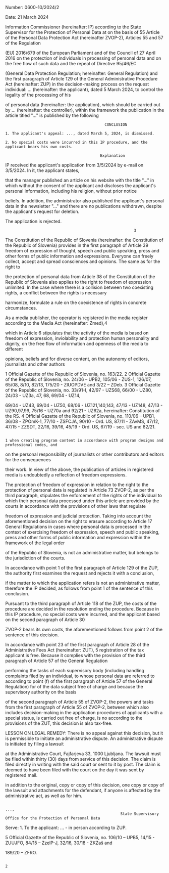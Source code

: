 Number: 0600-10/2024/2

Date: 21 March 2024

Information Commissioner (hereinafter: IP) according to the State Supervisor for the Protection of Personal Data at
on the basis of 55 Article of the Personal Data Protection Act (hereinafter ZVOP-2), Articles 55 and 57 of the Regulation

(EU) 2016/679 of the European Parliament and of the Council of 27 April 2016 on the protection of individuals in
processing of personal data and on the free flow of such data and the repeal of Directive 95/46/EC

(General Data Protection Regulation; hereinafter: General Regulation) and the first paragraph of Article 129
of the General Administrative Procedure Act (hereinafter: ZUP) in the decision-making process on the request
individual: ... (hereinafter: the applicant), dated 5 March 2024, to control the legality of the processing of his

of personal data (hereinafter: the application), which should be carried out by ... (hereinafter: the controller), within the framework
the publication in the article titled "..." is published by the following

                                                CONCLUSION

    1. The applicant's appeal: ..., dated March 5, 2024, is dismissed.

    2. No special costs were incurred in this IP procedure, and the applicant bears his own costs.

                                              Explanation

IP received the applicant's application from 3/5/2024 by e-mail on 3/5/2024. In it, the applicant states,

that the manager published an article on his website with the title "..." in which without the consent of the applicant
and discloses the applicant's personal information, including his religion, without prior notice

beliefs. In addition, the administrator also published the applicant's personal data in the newsletter "..." and there are no publications
withdrawn, despite the applicant's request for deletion.

The application is rejected.

                                                             3
The Constitution of the Republic of Slovenia (hereinafter: the Constitution of the Republic of Slovenia) provides in the first paragraph of Article 39
freedom of expression of thought, speech and public speaking, press and other forms of public information and
expressions. Everyone can freely collect, accept and spread consciences and opinions. The same as for the right to

the protection of personal data from Article 38 of the Constitution of the Republic of Slovenia also applies to the right to freedom of expression
unlimited. In the case where there is a collision between two coexisting rights, a conflict between the rights is necessary

harmonize, formulate a rule on the coexistence of rights in concrete circumstances.

As a media publisher, the operator is registered in the media register according to the Media Act (hereinafter: Zmed),4

which in Article 6 stipulates that the activity of the media is based on freedom of expression, inviolability and protection
human personality and dignity, on the free flow of information and openness of the media to different

opinions, beliefs and for diverse content, on the autonomy of editors, journalists and other authors

1
 Official Gazette of the Republic of Slovenia, no. 163/22.
2 Official Gazette of the Republic of Slovenia, no. 24/06 – UPB2, 105/06 - ZUS-1, 126/07, 65/08, 8/10, 82/13, 175/20 - ZIUOPDVE and
3/22 – ZDeb.
3 Official Gazette of the Republic of Slovenia, no. 33/91-I, 42/97 - UZS68, 66/00 - UZ80, 24/03 - UZ3a, 47, 68, 69/04 - UZ14,

69/04 - UZ43, 69/04 - UZ50, 68/06 - UZ121,140,143, 47/13 - UZ148, 47/13 - UZ90,97,99,
75/16 - UZ70a and 92/21 - UZ62a, hereinafter: Constitution of the RS.
4 Official Gazette of the Republic of Slovenia, no. 110/06 – UPB1, 36/08 - ZPOmK-1, 77/10 - ZSFCJA, 90/10 - Ord. US,
87/11 - ZAvMS, 47/12, 47/15 - ZZSDT, 22/16, 39/16, 45/19 - Ord. US, 67/19 - sec. US and 82/21.

                                                                                                       1 when creating program content in accordance with program designs and professional codes, and
on the personal responsibility of journalists or other contributors and editors for the consequences

their work. In view of the above, the publication of articles in registered media is undoubtedly a reflection of freedom
expressions.

The protection of freedom of expression in relation to the right to the protection of personal data is regulated in Article 73
ZVOP-2, as per the third paragraph, stipulates the enforcement of the rights of the individual to which their personal
data processed under this article are provided by the courts in accordance with the provisions of other laws that regulate

freedom of expression and judicial protection. Taking into account the aforementioned decision on the right to erasure according to Article 17
General Regulations in cases where personal data is processed in the context of exercising freedom of expression,
speech and public speaking, press and other forms of public information and expression within the framework of the legal order

of the Republic of Slovenia, is not an administrative matter, but belongs to the jurisdiction of the courts.

In accordance with point 1 of the first paragraph of Article 129 of the ZUP, the authority first examines the request and rejects it with a conclusion,

if the matter to which the application refers is not an administrative matter, therefore the IP decided, as follows from point 1 of the sentence
of this conclusion.

Pursuant to the third paragraph of Article 118 of the ZUP, the costs of the procedure are decided in the resolution ending the procedure.
Because in this IP procedure, no special costs were incurred, and the applicant based on the second paragraph of Article 30

ZVOP-2 bears its own costs, the aforementioned follows from point 2 of the sentence of this decision.

In accordance with point 23 of the first paragraph of Article 28 of the Administrative Fees Act (hereinafter: ZUT), 5
registration of the tax applicant is free. Because it complies with the provision of the third paragraph of Article 57 of the General Regulation

performing the tasks of each supervisory body (including handling complaints filed by an individual, to
whose personal data are referred to according to point (f) of the first paragraph of Article 57 of the General Regulation) for
of the data subject free of charge and because the supervisory authority on the basis

of the second paragraph of Article 55 of ZVOP-2, the powers and tasks from the first paragraph of Article 55 of ZVOP-2, between
which also includes decision-making in the application procedures of applicants with a special status, is carried out free of charge, is no
according to the provisions of the ZUT, this decision is also tax-free.

LESSON ON LEGAL REMEDY:
There is no appeal against this decision, but it is permissible to initiate an administrative dispute. An administrative dispute is initiated by filing a lawsuit

at the Administrative Court, Fajfarjeva 33, 1000 Ljubljana. The lawsuit must be filed within thirty (30) days from
service of this decision. The claim is filed directly in writing with the said court or sent to it by post.
The claim is deemed to have been filed with the court on the day it was sent by registered mail.

in addition to the original, copy or copy of this decision, one copy or copy of the lawsuit and attachments for
the defendant, if anyone is affected by the administrative act, as well as for him.

                                                                               ...,
                                                       State Supervisory Office for the Protection of Personal Data

Serve:
    1. To the applicant: ... - in person according to ZUP.

5 Official Gazette of the Republic of Slovenia, no. 106/10 – UPB5, 14/15 - ZUUJFO, 84/15 – ZzelP-J, 32/16, 30/18 - ZKZaš and

189/20 – ZFRO.

                                                                                                         2
